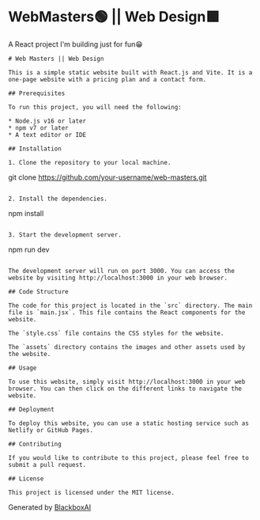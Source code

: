 # WebMasters🟢 || Web Design🟩


A React project I'm building just for fun😁
 ```
# Web Masters || Web Design

This is a simple static website built with React.js and Vite. It is a one-page website with a pricing plan and a contact form.

## Prerequisites

To run this project, you will need the following:

* Node.js v16 or later
* npm v7 or later
* A text editor or IDE

## Installation

1. Clone the repository to your local machine.

```
git clone https://github.com/your-username/web-masters.git
```

2. Install the dependencies.

```
npm install
```

3. Start the development server.

```
npm run dev
```

The development server will run on port 3000. You can access the website by visiting http://localhost:3000 in your web browser.

## Code Structure

The code for this project is located in the `src` directory. The main file is `main.jsx`. This file contains the React components for the website.

The `style.css` file contains the CSS styles for the website.

The `assets` directory contains the images and other assets used by the website.

## Usage

To use this website, simply visit http://localhost:3000 in your web browser. You can then click on the different links to navigate the website.

## Deployment

To deploy this website, you can use a static hosting service such as Netlify or GitHub Pages.

## Contributing

If you would like to contribute to this project, please feel free to submit a pull request.

## License

This project is licensed under the MIT license.
```

Generated by [BlackboxAI](https://www.useblackbox.ai)
